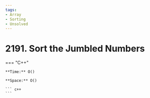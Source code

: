 ```yaml
---
tags:
- Array
- Sorting
- Unsolved
---
```



# 2191. Sort the Jumbled Numbers

=== "C++"

    **Time:** O()

    **Space:** O()

    ``` c++
    ```